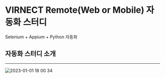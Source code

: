 # VIRNECT Remote(Web or Mobile) 자동화 스터디
Selenium + Appium + Python 자동화

## 자동화 스터디 소개


---

![2023-01-01 18 00 34](https://github.com/stgim875/test_portfolio/assets/71519636/88dcbccc-b999-4c06-bc9f-79dab59f9aac)
